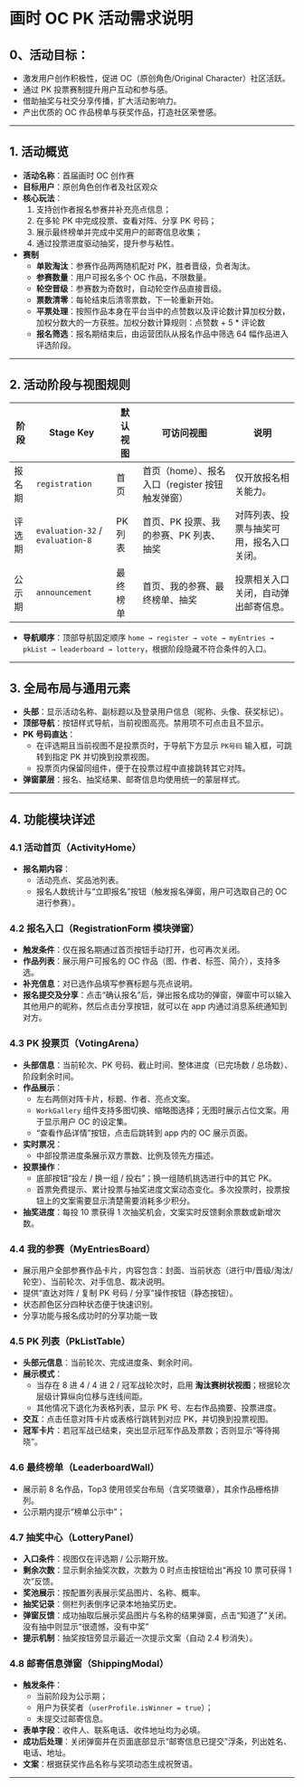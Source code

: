 # 画时 OC PK 活动需求说明

## 0、活动目标：

- 激发用户创作积极性，促进 OC（原创角色/Original Character）社区活跃。
- 通过 PK 投票赛制提升用户互动和参与感。
- 借助抽奖与社交分享传播，扩大活动影响力。
- 产出优质的 OC 作品榜单与获奖作品，打造社区荣誉感。

---

## 1. 活动概览

- **活动名称**：首届画时 OC 创作赛
- **目标用户**：原创角色创作者及社区观众
- **核心玩法**：
  1. 支持创作者报名参赛并补充亮点信息；
  2. 在多轮 PK 中完成投票、查看对阵、分享 PK 号码；
  3. 展示最终榜单并完成中奖用户的邮寄信息收集；
  4. 通过投票进度驱动抽奖，提升参与粘性。
- **赛制**
  - **单败淘汰**：参赛作品两两随机配对 PK，胜者晋级，负者淘汰。
  - **参赛数量**：用户可报名多个 OC 作品，不限数量。
  - **轮空晋级**：参赛数为奇数时，自动轮空作品直接晋级。
  - **票数清零**：每轮结束后清零票数，下一轮重新开始。
  - **平票处理**：按照作品本身在平台当中的点赞数以及评论数计算加权分数，加权分数大的一方获胜。加权分数计算规则：点赞数 + 5 \* 评论数
  - **报名筛选**：报名期结束后，由运营团队从报名作品中筛选 64 幅作品进入评选阶段。

---

## 2. 活动阶段与视图规则

| 阶段   | Stage Key                        | 默认视图 | 可访问视图                                      | 说明                                     |
| ------ | -------------------------------- | -------- | ----------------------------------------------- | ---------------------------------------- |
| 报名期 | `registration`                   | 首页     | 首页（home）、报名入口（register 按钮触发弹窗） | 仅开放报名相关能力。                     |
| 评选期 | `evaluation-32` / `evaluation-8` | PK 列表  | 首页、PK 投票、我的参赛、PK 列表、抽奖          | 对阵列表、投票与抽奖可用，报名入口关闭。 |
| 公示期 | `announcement`                   | 最终榜单 | 首页、我的参赛、最终榜单、抽奖                  | 投票相关入口关闭，自动弹出邮寄信息。     |

- **导航顺序**：顶部导航固定顺序 `home → register → vote → myEntries → pkList → leaderboard → lottery`，根据阶段隐藏不符合条件的入口。

---

## 3. 全局布局与通用元素

- **头部**：显示活动名称、副标题以及登录用户信息（昵称、头像、获奖标记）。
- **顶部导航**：按钮样式导航，当前视图高亮。禁用项不可点击且不显示。
- **PK 号码直达**：
  - 在评选期且当前视图不是投票页时，于导航下方显示 `PK号码` 输入框，可跳转到指定 PK 并切换到投票视图。
  - 投票页内保留同组件，便于在投票过程中直接跳转其它对阵。
- **弹窗蒙层**：报名、抽奖结果、邮寄信息均使用统一的蒙层样式。

---

## 4. 功能模块详述

### 4.1 活动首页（ActivityHome）

- **报名期内容**：
  - 活动亮点、奖品池列表。
  - 报名人数统计与“立即报名”按钮（触发报名弹窗，用户可选取自己的 OC 进行参赛）。

### 4.2 报名入口（RegistrationForm 模块弹窗）

- **触发条件**：仅在报名期通过首页按钮手动打开，也可再次关闭。
- **作品列表**：展示用户可报名的 OC 作品（图、作者、标签、简介），支持多选。
- **补充信息**：对已选作品填写参赛标题与亮点说明。
- **报名提交及分享**：点击“确认报名”后，弹出报名成功的弹窗，弹窗中可以输入其他用户的昵称，然后点击分享按钮，就可以在 app 内通过消息系统通知到对方。

### 4.3 PK 投票页（VotingArena）

- **头部信息**：当前轮次、PK 号码、截止时间、整体进度（已完场数 / 总场数）、阶段剩余时间。
- **作品展示**：
  - 左右两侧对阵卡片，标题、作者、亮点文案。
  - `WorkGallery` 组件支持多图切换、缩略图选择；无图时展示占位文案。用于显示用户 OC 的设定集。
  - “查看作品详情”按钮，点击后跳转到 app 内的 OC 展示页面。
- **实时票况**：
  - 中部投票进度条展示双方票数、比例及领先方描述。
- **投票操作**：
  - 底部按钮“投左 / 换一组 / 投右”；换一组随机挑选进行中的其它 PK。
  - 首票免费提示、累计投票与抽奖进度文案动态变化。多次投票时，投票按钮上的文案需要显示清楚需要消耗多少积分。
- **抽奖进度**：每投 10 票获得 1 次抽奖机会，文案实时反馈剩余票数或新增次数。

### 4.4 我的参赛（MyEntriesBoard）

- 展示用户全部参赛作品卡片，内容包含：封面、当前状态（进行中/晋级/淘汰/轮空）、当前轮次、对手信息、裁决说明。
- 提供“直达对阵 / 复制 PK 号码 / 分享”操作按钮（静态按钮）。
- 状态颜色区分四种状态便于快速识别。
- 分享功能与报名成功时的分享功能一致

### 4.5 PK 列表（PkListTable）

- **头部元信息**：当前轮次、完成进度条、剩余时间。
- **展示模式**：
  - 当存在 8 进 4 / 4 进 2 / 冠军战轮次时，启用 **淘汰赛树状视图**；根据轮次层级计算纵向位移与连线间距。
  - 其他情况下退化为表格列表，显示 PK 号、左右作品摘要、投票进度。
- **交互**：点击任意对阵卡片或表格行跳转到对应 PK，并切换到投票视图。
- **冠军卡片**：若冠军战已结束，突出显示冠军作品及票数；否则显示“等待揭晓”。

### 4.6 最终榜单（LeaderboardWall）

- 展示前 8 名作品，Top3 使用领奖台布局（含奖项徽章），其余作品栅格排列。
- 公示期内提示“榜单公示中”；

### 4.7 抽奖中心（LotteryPanel）

- **入口条件**：视图仅在评选期 / 公示期开放。
- **剩余次数**：显示剩余抽奖次数，次数为 0 时点击按钮给出“再投 10 票可获得 1 次”反馈。
- **奖池展示**：按配置列表展示奖品图片、名称、概率。
- **抽奖记录**：侧栏列表倒序记录本地抽奖历史。
- **弹窗反馈**：成功抽取后展示奖品图片与名称的结果弹窗，点击“知道了”关闭。没有抽中则显示“很遗憾，没有中奖”
- **提示机制**：抽奖按钮旁显示最近一次提示文案（自动 2.4 秒消失）。

### 4.8 邮寄信息弹窗（ShippingModal）

- **触发条件**：
  - 当前阶段为公示期；
  - 用户为获奖者（`userProfile.isWinner = true`）；
  - 未提交过邮寄信息。
- **表单字段**：收件人、联系电话、收件地址均为必填。
- **成功后处理**：关闭弹窗并在页面底部显示“邮寄信息已提交”浮条，列出姓名、电话、地址。
- **文案**：根据获奖作品名称与奖项动态生成祝贺语。

---

